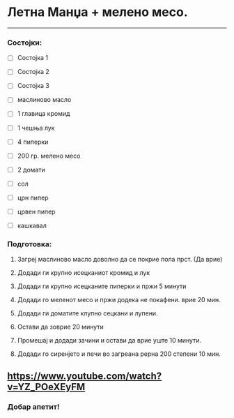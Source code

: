 # Летна Манџа + мелено месо.

---

### Состојки:

- [ ] Состојка 1

- [ ] Состојка 2

- [ ] Состојка 3

- [ ] маслиново масло

- [ ] 1 главица кромид

- [ ] 1 чешња лук

- [ ] 4 пиперки

- [ ] 200 гр. мелено месо

- [ ] 2 домати

- [ ] сол

- [ ] црн пипер

- [ ] црвен пипер

- [ ] кашкавал

### Подготовка:

1. Загреј маслиново масло доволно да се покрие пола прст. (Да врие) 

2. Додади ги крупно исецканиот кромид и лук

3. Додади ги крупно исецканите пиперки и пржи 5 минути

4. Додади го меленот месо и пржи додека не покафени.
   врие 20 мин.

5. Додади ги доматите клупно сецкани и лупени.

6. Остави да зоврие 20 минути

7. Промешај и додади зачини и остави да врие уште 10 минути.

8. Додади го сиренјето и печи во загреана рерна 200 степени 10 мин.

https://www.youtube.com/watch?v=YZ_POeXEyFM
---

### Добар апетит!
